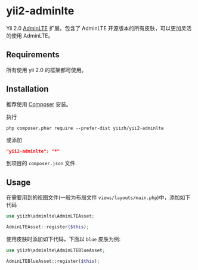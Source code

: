 # yii2-adminlte

Yii 2.0 [AdminLTE](https://almsaeedstudio.com/themes/AdminLTE/index.html) 扩展。包含了 AdminLTE 开源版本的所有皮肤，可以更加灵活的使用 AdminLTE。

## Requirements

所有使用 yii 2.0 的框架都可使用。

##  Installation

推荐使用 [Composer](http://getcomposer.org/download/) 安装。

执行

```
php composer.phar require --prefer-dist yiizh/yii2-adminlte
```

或添加

```json
"yii2-adminlte": "*"
```

到项目的 `composer.json` 文件.

Usage
-----

在需要用到的视图文件(一般为布局文件 `views/layouts/main.php`)中，添加如下代码

```php
use yiizh\adminlte\AdminLTEAsset;

AdminLTEAsset::register($this);
```

使用皮肤时添加如下代码，下面以 `blue` 皮肤为例:

```php
use yiizh\adminlte\AdminLTEBlueAsset;

AdminLTEBlueAsset::register($this);
```
